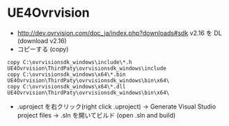 # UE4Ovrvision
* http://dev.ovrvision.com/doc_ja/index.php?downloads#sdk v2.16 を DL (download v2.16)
* コピーする (copy)
~~~
copy C:\ovrvisionsdk_windows\include\*.h UE4Ovrvision\ThirdPaty\ovrvisionsdk_windows\include
copy C:\ovrvisionsdk_windows\x64\*.bin UE4Ovrvision\ThirdPaty\ovrvisionsdk_windows\bin\x64\
copy C:\ovrvisionsdk_windows\x64\*.dll UE4Ovrvision\ThirdPaty\ovrvisionsdk_windows\bin\x64\
~~~
* .uproject を右クリック(right click .uproject) → Generate Visual Studio project files → .sln を開いてビルド (open .sln and build)